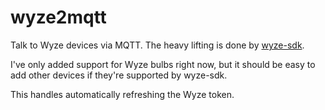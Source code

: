 # wyze2mqtt

Talk to Wyze devices via MQTT. The heavy lifting is done by [wyze-sdk](https://github.com/shauntarves/wyze-sdk).

I've only added support for Wyze bulbs right now, but it should be easy to add other devices if they're supported by wyze-sdk.

This handles automatically refreshing the Wyze token.
